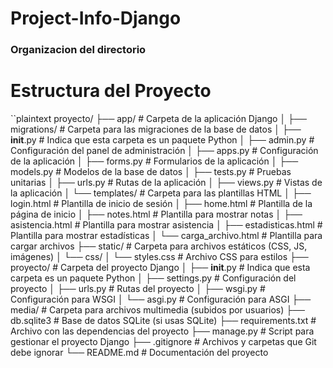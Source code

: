
# Project-Info-Django
### Organizacion del directorio 

# Estructura del Proyecto

``plaintext
proyecto/
├── app/                            # Carpeta de la aplicación Django
│   ├── migrations/                 # Carpeta para las migraciones de la base de datos
│   ├── __init__.py                 # Indica que esta carpeta es un paquete Python
│   ├── admin.py                    # Configuración del panel de administración
│   ├── apps.py                     # Configuración de la aplicación
│   ├── forms.py                    # Formularios de la aplicación
│   ├── models.py                   # Modelos de la base de datos
│   ├── tests.py                    # Pruebas unitarias
│   ├── urls.py                     # Rutas de la aplicación
│   ├── views.py                    # Vistas de la aplicación
│   └── templates/                  # Carpeta para las plantillas HTML
│       ├── login.html              # Plantilla de inicio de sesión
│       ├── home.html               # Plantilla de la página de inicio
│       ├── notes.html              # Plantilla para mostrar notas
│       ├── asistencia.html         # Plantilla para mostrar asistencia
│       ├── estadisticas.html       # Plantilla para mostrar estadísticas
│       └── carga_archivo.html      # Plantilla para cargar archivos
├── static/                         # Carpeta para archivos estáticos (CSS, JS, imágenes)
│   └── css/
│       └── styles.css              # Archivo CSS para estilos
├── proyecto/                       # Carpeta del proyecto Django
│   ├── __init__.py                 # Indica que esta carpeta es un paquete Python
│   ├── settings.py                 # Configuración del proyecto
│   ├── urls.py                     # Rutas del proyecto
│   ├── wsgi.py                     # Configuración para WSGI
│   └── asgi.py                     # Configuración para ASGI
├── media/                          # Carpeta para archivos multimedia (subidos por usuarios)
├── db.sqlite3                      # Base de datos SQLite (si usas SQLite)
├── requirements.txt                # Archivo con las dependencias del proyecto
├── manage.py                       # Script para gestionar el proyecto Django
├── .gitignore                      # Archivos y carpetas que Git debe ignorar
└── README.md                       # Documentación del proyecto
